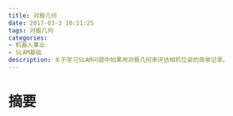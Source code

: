 ```yaml
---
title: 对极几何
date: 2017-03-3 10:11:25
tags: 对极几何
categories:
- 机器人事业
- SLAM基础
description: 关于学习SLAM问题中如果用对极几何来评估相机位姿的简单记录。
---
```

<!-- more -->

# 摘要
